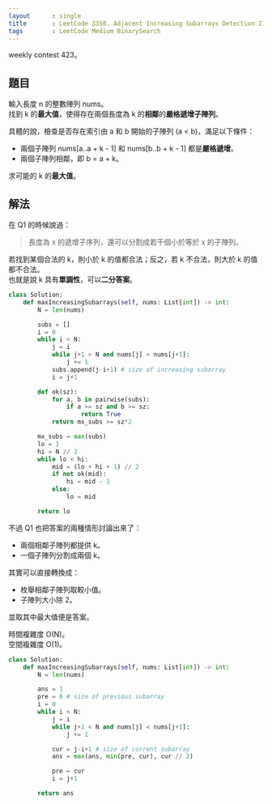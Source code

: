 ```yaml
---
layout      : single
title       : LeetCode 3350. Adjacent Increasing Subarrays Detection II
tags        : LeetCode Medium BinarySearch
---
```

weekly contest 423。  

## 題目

輸入長度 n 的整數陣列 nums。  
找到 k 的**最大值**，使得存在兩個長度為 k 的**相鄰**的**嚴格遞增子陣列**。  

具體的說，檢查是否存在索引由 a 和 b 開始的子陣列 (a < b)，滿足以下條件：  

- 兩個子陣列 nums[a..a + k - 1] 和 nums[b..b + k - 1] 都是**嚴格遞增**。  
- 兩個子陣列相鄰，即 b = a + k。  

求可能的 k 的**最大值**。  

## 解法

在 Q1 的時候說過：  
> 長度為 x 的遞增子序列，還可以分割成若干個小於等於 x 的子陣列。  

若找到某個合法的 k，則小於 k 的值都合法；反之，若 k 不合法，則大於 k 的值都不合法。  
也就是說 k 具有**單調性**，可以**二分答案**。  

```python
class Solution:
    def maxIncreasingSubarrays(self, nums: List[int]) -> int:
        N = len(nums)

        subs = []
        i = 0
        while i < N:
            j = i
            while j+1 < N and nums[j] < nums[j+1]:
                j += 1
            subs.append(j-i+1) # size of increasing subarray
            i = j+1

        def ok(sz):
            for a, b in pairwise(subs):
                if a >= sz and b >= sz:
                    return True
            return mx_subs >= sz*2

        mx_subs = max(subs)
        lo = 1
        hi = N // 2
        while lo < hi:
            mid = (lo + hi + 1) // 2
            if not ok(mid):
                hi = mid - 1
            else:
                lo = mid

        return lo
```

不過 Q1 也把答案的兩種情形討論出來了：  

- 兩個相鄰子陣列都提供 k。  
- 一個子陣列分割成兩個 k。  

其實可以直接轉換成：  

- 枚舉相鄰子陣列取較小值。  
- 子陣列大小除 2。  

並取其中最大值便是答案。  

時間複雜度 O(N)。  
空間複雜度 O(1)。  

```python
class Solution:
    def maxIncreasingSubarrays(self, nums: List[int]) -> int:
        N = len(nums)

        ans = 1
        pre = 0 # size of previous subarray
        i = 0
        while i < N:
            j = i
            while j+1 < N and nums[j] < nums[j+1]:
                j += 1

            cur = j-i+1 # size of current subarray
            ans = max(ans, min(pre, cur), cur // 2)

            pre = cur
            i = j+1

        return ans
```
